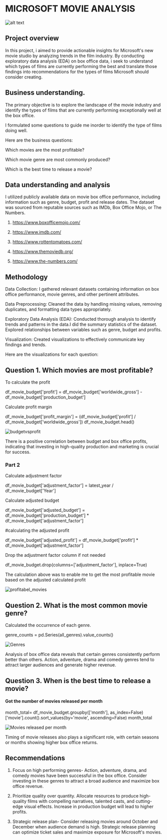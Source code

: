 # MICROSOFT MOVIE ANALYSIS

![alt text](../visual_data/microsoft_logo.png)

## Project overview
In this project, i aimed to provide actionable insights for Microsoft's new movie studio by analyzing trends in the film industry. By conducting exploratory data analysis (EDA) on box office data, i seek to understand which types of films are currently performing the best and translate those findings into recommendations for the types of films Microsoft should consider creating.

## Business understanding.
The primary objective is to explore the landscape of the movie industry and identify the types of films that are currently performing exceptionally well at the box office.

I formulated some questions to guide me inorder to identify the type of films doing well.

Here are the business questions:

Which movies are the most profitable?

Which movie genre are most commonly produced?

Which is the best time to release a movie?

## Data understanding and analysis

 I utilized publicly available data on movie box office performance, including information such as genre, budget, profit and release dates. The dataset was sourced from reputable sources such as IMDb, Box Office Mojo, or The Numbers.

1. https://www.boxofficemojo.com/

2. https://www.imdb.com/

3. https://www.rottentomatoes.com/

4. https://www.themoviedb.org/

5. https://www.the-numbers.com/


## Methodology
Data Collection: I gathered relevant datasets containing information on box office performance, movie genres, and other pertinent attributes.

Data Preprocessing: Cleaned the data by handling missing values, removing duplicates, and formatting data types appropriately.

Exploratory Data Analysis (EDA): Conducted thorough analysis to identify trends and patterns in the data.I did the summary statistics of the dataset. Explored relationships between variables such as genre, budget and profits.

Visualization: Created visualizations  to effectively communicate key findings and trends.

Here are the visualizations for  each question:

## Question 1. Which movies are most profitable?

To calculate the profit

df_movie_budget['profit'] = df_movie_budget['worldwide_gross'] - df_movie_budget['production_budget']

Calculate profit margin

df_movie_budget['profit_margin'] = (df_movie_budget['profit'] / df_movie_budget['worldwide_gross'])
df_movie_budget.head()

![budgetvsprofit](<../visual_data/budget vs profit.png>)

There is a positive correlation between budget and box office profits, indicating that investing in high-quality production and marketing is crucial for success.

### Part 2
Calculate adjustment factor

df_movie_budget['adjustment_factor'] = latest_year / df_movie_budget['Year']

Calculate adjusted budget

df_movie_budget['adjusted_budget'] = df_movie_budget['production_budget'] * df_movie_budget['adjustment_factor']

#calculating the adjusted profit

df_movie_budget['adjusted_profit'] = df_movie_budget['profit'] * df_movie_budget['adjustment_factor']

Drop the adjustment factor column if not needed

df_movie_budget.drop(columns=['adjustment_factor'], inplace=True)

The calculation above was to enable me to get the most profitable movie based on the adjusted calculated profit

![profitabel_movies](../visual_data/most_profitable_movies.png)

## Question 2. What is the most common movie genre?

Calculated the occurrence of each genre.

genre_counts = pd.Series(all_genres).value_counts()

![Genres](<../visual_data/histogram of genres.png>)

Analysis of box office data reveals that certain genres consistently perform better than others. Action, adventure, drama and comedy genres tend to attract larger audiences and generate higher revenue.

## Question 3. When is the best time to release a movie?

#### Got the number of movies released per month

month_total= df_movie_budget.groupby(['month'], as_index=False)['movie'].count().sort_values(by='movie', ascending=False)
month_total

![Movies released per month](<../visual_data/num of movies per month.png>)

Timing of movie releases also plays a significant role, with certain seasons or months showing higher box office returns.


## Recommendations
1. Focus on high performing genres- Action, adventure, drama, and comedy movies have been successful in the box office. Consider investing in these genres to attract a broad audience and maximize box office revenue.

2. Prioritize quality over quantity. Allocate resources to produce high-quality films with compelling narratives, talented casts, and cutting-edge visual effects. Increase in production budget will lead to higher profits.

3. Strategic release plan- Consider releasing movies around October and December when audience demand is high. Strategic release planning can optimize ticket sales and maximize exposure for Microsoft's movies.

